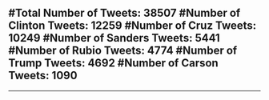 #Total Number of Tweets: 38507 
#Number of Clinton Tweets: 12259
#Number of Cruz Tweets: 10249
#Number of Sanders Tweets: 5441
#Number of Rubio Tweets: 4774
#Number of Trump Tweets: 4692
#Number of Carson Tweets: 1090
---
---

